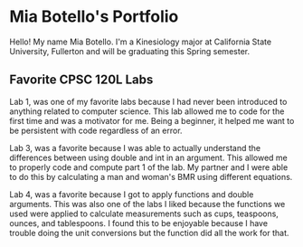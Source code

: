 # Mia Botello's Portfolio


Hello! My name Mia Botello. I'm a Kinesiology major at California State University, Fullerton and will be graduating this Spring semester.

## Favorite CPSC 120L Labs

Lab 1, was one of my favorite labs because I had never been introduced to anything related to computer science. This lab allowed me to code for the first time and was a motivator for me. Being a beginner, it helped me want to be persistent with code regardless of an error. 
 
Lab 3, was a favorite because I was able to actually understand the differences between using double and int in an argument. This allowed me to properly code and compute part 1 of the lab. My partner and I were able to do this by calculating a man and woman's BMR using different equations.
 
Lab 4, was a favorite because I got to apply functions and double arguments. This was also one of the labs I liked because the functions we used were applied to calculate measurements such as cups, teaspoons, ounces, and tablespoons. I found this to be enjoyable because I have trouble doing the unit conversions but the function did all the work for that.
